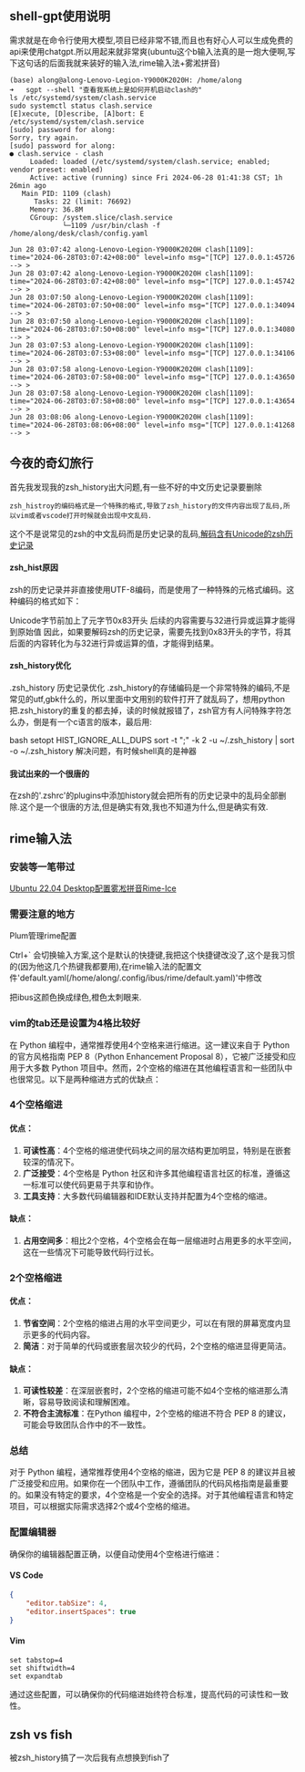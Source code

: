 
## shell-gpt使用说明

需求就是在命令行使用大模型,项目已经非常不错,而且也有好心人可以生成免费的api来使用chatgpt.所以用起来就非常爽(ubuntu这个b输入法真的是一炮大便啊,写下这句话的后面我就来装好的输入法,rime输入法+雾淞拼音)


``` shell
(base) along@along-Lenovo-Legion-Y9000K2020H: /home/along  
➜   sgpt --shell "查看我系统上是如何开机启动clash的"         
ls /etc/systemd/system/clash.service
sudo systemctl status clash.service
[E]xecute, [D]escribe, [A]bort: E
/etc/systemd/system/clash.service
[sudo] password for along: 
Sorry, try again.
[sudo] password for along: 
● clash.service - clash
     Loaded: loaded (/etc/systemd/system/clash.service; enabled; vendor preset: enabled)
     Active: active (running) since Fri 2024-06-28 01:41:38 CST; 1h 26min ago
   Main PID: 1109 (clash)
      Tasks: 22 (limit: 76692)
     Memory: 36.8M
     CGroup: /system.slice/clash.service
             └─1109 /usr/bin/clash -f /home/along/desk/clash/config.yaml

Jun 28 03:07:42 along-Lenovo-Legion-Y9000K2020H clash[1109]: time="2024-06-28T03:07:42+08:00" level=info msg="[TCP] 127.0.0.1:45726 --> >
Jun 28 03:07:42 along-Lenovo-Legion-Y9000K2020H clash[1109]: time="2024-06-28T03:07:42+08:00" level=info msg="[TCP] 127.0.0.1:45742 --> >
Jun 28 03:07:50 along-Lenovo-Legion-Y9000K2020H clash[1109]: time="2024-06-28T03:07:50+08:00" level=info msg="[TCP] 127.0.0.1:34094 --> >
Jun 28 03:07:50 along-Lenovo-Legion-Y9000K2020H clash[1109]: time="2024-06-28T03:07:50+08:00" level=info msg="[TCP] 127.0.0.1:34080 --> >
Jun 28 03:07:53 along-Lenovo-Legion-Y9000K2020H clash[1109]: time="2024-06-28T03:07:53+08:00" level=info msg="[TCP] 127.0.0.1:34106 --> >
Jun 28 03:07:58 along-Lenovo-Legion-Y9000K2020H clash[1109]: time="2024-06-28T03:07:58+08:00" level=info msg="[TCP] 127.0.0.1:43650 --> >
Jun 28 03:07:58 along-Lenovo-Legion-Y9000K2020H clash[1109]: time="2024-06-28T03:07:58+08:00" level=info msg="[TCP] 127.0.0.1:43654 --> >
Jun 28 03:08:06 along-Lenovo-Legion-Y9000K2020H clash[1109]: time="2024-06-28T03:08:06+08:00" level=info msg="[TCP] 127.0.0.1:41268 --> >

```
## 今夜的奇幻旅行
首先我发现我的zsh_history出大问题,有一些不好的中文历史记录要删除
```
zsh_histroy的编码格式是一个特殊的格式,导致了zsh_history的文件内容出现了乱码,所以vim或者vscode打开时候就会出现中文乱码.
```
这个不是说常见的zsh的中文乱码而是历史记录的乱码,[解码含有Unicode的zsh历史记录](https://wszqkzqk.github.io/2024/03/31/zsh-history-unicode-decode/)

#### zsh_hist原因
zsh的历史记录并非直接使用UTF-8编码，而是使用了一种特殊的元格式编码。这种编码的格式如下：

Unicode字节前加上了元字节0x83开头
后续的内容需要与32进行异或运算才能得到原始值
因此，如果要解码zsh的历史记录，需要先找到0x83开头的字节，将其后面的内容转化为与32进行异或运算的值，才能得到结果。

#### zsh_history优化
.zsh_history 历史记录优化
.zsh_history的存储编码是一个非常特殊的编码,不是常见的utf,gbk什么的，所以里面中文用别的软件打开了就乱码了，想用python把.zsh_history的重复的都去掉，读的时候就报错了，zsh官方有人问特殊字符怎么办，倒是有一个c语言的版本，最后用:

bash
setopt HIST_IGNORE_ALL_DUPS
sort -t ";" -k 2 -u ~/.zsh_history | sort -o ~/.zsh_history
解决问题，有时候shell真的是神器

#### 我试出来的一个很唐的
在zsh的'.zshrc'的plugins中添加history就会把所有的历史记录中的乱码全部删除.这个是一个很唐的方法,但是确实有效,我也不知道为什么,但是确实有效.

## rime输入法
### 安装等一笔带过
[Ubuntu 22.04 Desktop配置雾凇拼音Rime-Ice](https://www.cnblogs.com/KLangHu/p/17699295.html)
### 需要注意的地方
Plum管理rime配置


Ctrl+` 会切换输入方案,这个是默认的快捷键,我把这个快捷键改没了,这个是我习惯的(因为他这几个热键我都要用),在rime输入法的配置文件'default.yaml(/home/along/.config/ibus/rime/default.yaml)'中修改


把ibus这颜色换成绿色,橙色太刺眼来.
### vim的tab还是设置为4格比较好

在 Python 编程中，通常推荐使用4个空格来进行缩进。这一建议来自于 Python 的官方风格指南 PEP 8（Python Enhancement Proposal 8），它被广泛接受和应用于大多数 Python 项目中。然而，2个空格的缩进在其他编程语言和一些团队中也很常见。以下是两种缩进方式的优缺点：

### 4个空格缩进
#### 优点：
1. **可读性高**：4个空格的缩进使代码块之间的层次结构更加明显，特别是在嵌套较深的情况下。
2. **广泛接受**：4个空格是 Python 社区和许多其他编程语言社区的标准，遵循这一标准可以使代码更易于共享和协作。
3. **工具支持**：大多数代码编辑器和IDE默认支持并配置为4个空格的缩进。

#### 缺点：
1. **占用空间多**：相比2个空格，4个空格会在每一层缩进时占用更多的水平空间，这在一些情况下可能导致代码行过长。

### 2个空格缩进
#### 优点：
1. **节省空间**：2个空格的缩进占用的水平空间更少，可以在有限的屏幕宽度内显示更多的代码内容。
2. **简洁**：对于简单的代码或嵌套层次较少的代码，2个空格的缩进显得更简洁。

#### 缺点：
1. **可读性较差**：在深层嵌套时，2个空格的缩进可能不如4个空格的缩进那么清晰，容易导致阅读和理解困难。
2. **不符合主流标准**：在Python 编程中，2个空格的缩进不符合 PEP 8 的建议，可能会导致团队合作中的不一致性。

### 总结
对于 Python 编程，通常推荐使用4个空格的缩进，因为它是 PEP 8 的建议并且被广泛接受和应用。如果你在一个团队中工作，遵循团队的代码风格指南是最重要的。如果没有特定的要求，4个空格是一个安全的选择。对于其他编程语言和特定项目，可以根据实际需求选择2个或4个空格的缩进。

### 配置编辑器
确保你的编辑器配置正确，以便自动使用4个空格进行缩进：

#### VS Code
```json
{
    "editor.tabSize": 4,
    "editor.insertSpaces": true
}
```

#### Vim
```vim
set tabstop=4
set shiftwidth=4
set expandtab
```



通过这些配置，可以确保你的代码缩进始终符合标准，提高代码的可读性和一致性。

## zsh vs fish
被zsh_history搞了一次后我有点想换到fish了





































